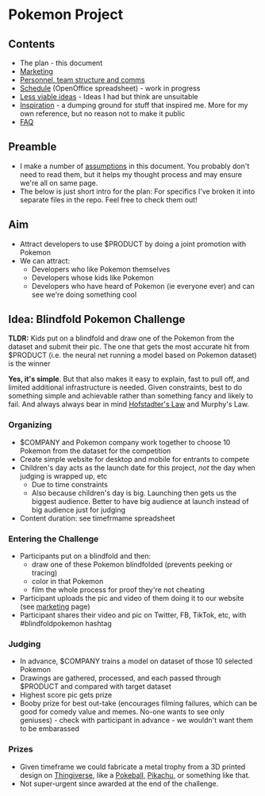 # Pokemon Project

## Contents

* The plan - this document
* [Marketing](./marketing.md)
* [Personnel, team structure and comms](./personnel.md)
* [Schedule](./schedule.ods) (OpenOffice spreadsheet) - work in progress
* [Less viable ideas](./less_viable.md) - Ideas I had but think are unsuitable
* [Inspiration](./inspiration/) - a dumping ground for stuff that inspired me. More for my own reference, but no reason not to make it public
* [FAQ](./faq.md)

## Preamble

* I make a number of [assumptions](./assumptions.md) in this document. You probably don't need to read them, but it helps my thought process and may ensure we're all on same page.
* The below is just short intro for the plan: For specifics I've broken it into separate files in the repo. Feel free to check them out!

## Aim

* Attract developers to use $PRODUCT by doing a joint promotion with Pokemon
* We can attract:
  * Developers who like Pokemon themselves
  * Developers whose kids like Pokemon
  * Developers who have heard of Pokemon (ie everyone ever) and can see we're doing something cool 

## Idea: Blindfold Pokemon Challenge

**TLDR:** Kids put on a blindfold and draw one of the Pokemon from the dataset and submit their pic. The one that gets the most accurate hit from $PRODUCT (i.e. the neural net running a model based on Pokemon dataset) is the winner

**Yes, it's simple**. But that also makes it easy to explain, fast to pull off, and limited additional infrastructure is needed. Given constraints, best to do something simple and achievable rather than something fancy and likely to fail. And always always bear in mind [Hofstadter's Law](https://alexcg1.github.io/hofstadter-law/) and Murphy's Law.

### Organizing

* $COMPANY and Pokemon company work together to choose 10 Pokemon from the dataset for the competition
* Create simple website for desktop and mobile for entrants to compete
* Children's day acts as the launch date for this project, *not* the day when judging is wrapped up, etc
  * Due to time constraints
  * Also because children's day is big. Launching then gets us the biggest audience. Better to have big audience at launch instead of big audience just for judging
* Content duration: see timefrmame spreadsheet

### Entering the Challenge

* Participants put on a blindfold and then:
  * draw one of these Pokemon blindfolded (prevents peeking or tracing)
  * color in that Pokemon
  * film the whole process for proof they're not cheating
* Participant uploads the pic and video of them doing it to our website (see [marketing](./marketing.md) page)
* Participant shares their video and pic on Twitter, FB, TikTok, etc, with #blindfoldpokemon hashtag 

### Judging

* In advance, $COMPANY trains a model on dataset of those 10 selected Pokemon
* Drawings are gathered, processed, and each passed through $PRODUCT and compared with target dataset
* Highest score pic gets prize
* Booby prize for best out-take (encourages filming failures, which can be good for comedy value and memes. No-one wants to see only geniuses) - check with participant in advance - we wouldn't want them to be embarassed

### Prizes

* Given timeframe we could fabricate a metal trophy from a 3D printed design on [Thingiverse](https://www.thingiverse.com/), like a [Pokeball](https://www.thingiverse.com/search?q=pokeball&type=things&sort=relevant), [Pikachu](https://www.thingiverse.com/search?q=pikachu&type=things&sort=relevant), or something like that.
* Not super-urgent since awarded at the end of the challenge.


